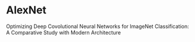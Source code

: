 # AlexNet
Optimizing Deep Covolutional Neural Networks for ImageNet Classification: A Comparative Study with Modern Architecture
